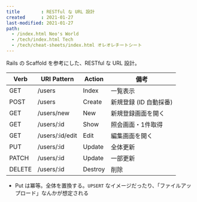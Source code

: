 ```yaml
---
title        : RESTful な URL 設計
created      : 2021-01-27
last-modified: 2021-01-27
path:
  - /index.html Neo's World
  - /tech/index.html Tech
  - /tech/cheat-sheets/index.html オレオレチートシート
---
```


Rails の Scaffold を参考にした、RESTful な URL 設計。

| Verb   | URI Pattern     | Action  | 備考                   |
|--------|-----------------|---------|------------------------|
| GET    | /users          | Index   | 一覧表示               |
| POST   | /users          | Create  | 新規登録 (ID 自動採番) |
| GET    | /users/new      | New     | 新規登録画面を開く     |
| GET    | /users/:id      | Show    | 照会画面・1件取得      |
| GET    | /users/:id/edit | Edit    | 編集画面を開く         |
| PUT    | /users/:id      | Update  | 全体更新               |
| PATCH  | /users/:id      | Update  | 一部更新               |
| DELETE | /users/:id      | Destroy | 削除                   |

- Put は冪等。全体を置換する。`UPSERT` なイメージだったり、「ファイルアップロード」なんかが想定される
